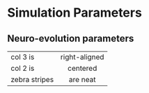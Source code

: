 # Simulation Parameters

## Neuro-evolution parameters

|               |               |
| ------------- |:-------------:| 
| col 3 is      | right-aligned |
| col 2 is      | centered      | 
| zebra stripes | are neat      |   
